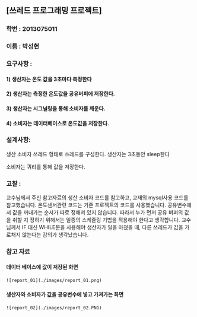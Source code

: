 ## [쓰레드 프로그래밍 프로젝트]
### 학번 : 2013075011
### 이름 : 박성현

### 요구사항 :
#### 1) 생산자는 온도 값을 3초마다 측정한다
#### 2) 생산자는 측정한 온도값을 공유버퍼에 저장한다.
#### 3) 생산자는 시그널링을 통해 소비자를 깨운다.
#### 4) 소비자는 데이터베이스로 온도값을 저장한다.

### 설계사항:
  생산 소비자 쓰레드 형태로 쓰레드를 구성한다.
  생산자는 3초동안 sleep한다

  소비자는 쿼리를 통해 값을 저장한다.

### 고찰 :
  교수님께서 주신 참고자료의 생산 소비자 코드를 참고하고, 교재의 mysql사용 코드를 참고했습니다.
  온도센서관련 코드는 기존 프로젝트의 코드를 사용했습니다. 공유변수에서 값을 꺼내가는 순서가 따로 정해져 있지 않습니다.
  따라서 누가 먼저 공유 버퍼의 값을 취할 지 정하기 위해서는 일종의 스케쥴링 기법을 적용해야 한다고 생각합니다.
  교수님께서 IF 대신 WHILE문을 사용해야 생산자가 일을 마쳤을 때, 다른 쓰레드가 값을 가로채지 않는다는 강의가 생각났습니다.

### 참고 자료
#### 데이터 베이스에 값이 저장된 화면
    ![report_01](./images/report_01.png)
#### 생산자와 소비자가 값을 공유변수에 넣고 가져가는 화면
    ![report_02](./images/report_02.PNG)

